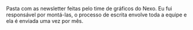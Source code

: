 Pasta com as newsletter feitas pelo time de gráficos do Nexo. Eu fui responsável por montá-las, o processo de escrita envolve toda a equipe e ela é enviada uma vez por mês.
